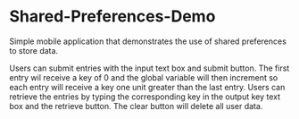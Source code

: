 # Shared-Preferences-Demo
Simple mobile application that demonstrates the use of shared preferences to store data.

 Users can submit entries with the input text box and submit button. 
 The first entry wil receive a key of 0 and the global variable will then increment so 
 each entry will receive a key one unit greater than the last entry. 
 Users can retrieve the entries by typing the corresponding key in the output key text 
 box and the retrieve button. The clear button will delete all user data.
